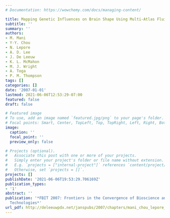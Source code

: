 ```yaml
---
# Documentation: https://wowchemy.com/docs/managing-content/

title: Mapping Genetic Influences on Brain Shape Using Multi-Atlas Fluid Image Alignment
subtitle: ''
summary: ''
authors:
- M. Mani
- Y-Y. Chou
- N. Lepore
- A. D. Lee
- J. De Leeuw
- K. L. McMahon
- M. J. Wright
- A. Toga
- P. M. Thompson
tags: []
categories: []
date: '2007-01-01'
lastmod: 2021-06-06T12:53:29-07:00
featured: false
draft: false

# Featured image
# To use, add an image named `featured.jpg/png` to your page's folder.
# Focal points: Smart, Center, TopLeft, Top, TopRight, Left, Right, BottomLeft, Bottom, BottomRight.
image:
  caption: ''
  focal_point: ''
  preview_only: false

# Projects (optional).
#   Associate this post with one or more of your projects.
#   Simply enter your project's folder or file name without extension.
#   E.g. `projects = ["internal-project"]` references `content/project/deep-learning/index.md`.
#   Otherwise, set `projects = []`.
projects: []
publishDate: '2021-06-06T19:53:29.706169Z'
publication_types:
- '1'
abstract: ''
publication: '*FBIT 2007: Frontiers in the Convergence of Bioscience and Information
  Technologies*'
url_pdf: http://deleeuwpdx.net/janspubs/2007/chapters/mani_chou_lepore_lee_deleeuw_mcmahon_wright_toga_thomson_C_07.pdf
---
```

